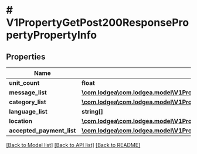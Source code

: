 # # V1PropertyGetPost200ResponsePropertyPropertyInfo

## Properties

Name | Type | Description | Notes
------------ | ------------- | ------------- | -------------
**unit_count** | **float** |  | [optional]
**message_list** | [**\com.lodgea\com.lodgea.model\V1PropertyGetPost200ResponsePropertyPropertyInfoMessageListInner[]**](V1PropertyGetPost200ResponsePropertyPropertyInfoMessageListInner.md) |  | [optional]
**category_list** | [**\com.lodgea\com.lodgea.model\V1PropertyGetPost200ResponsePropertyPropertyInfoCategoryListInner[]**](V1PropertyGetPost200ResponsePropertyPropertyInfoCategoryListInner.md) |  | [optional]
**language_list** | **string[]** |  | [optional]
**location** | [**\com.lodgea\com.lodgea.model\V1PropertyGetPost200ResponsePropertyPropertyInfoLocation**](V1PropertyGetPost200ResponsePropertyPropertyInfoLocation.md) |  | [optional]
**accepted_payment_list** | [**\com.lodgea\com.lodgea.model\V1PropertyGetPost200ResponsePropertyPropertyInfoAcceptedPaymentListInner[]**](V1PropertyGetPost200ResponsePropertyPropertyInfoAcceptedPaymentListInner.md) |  | [optional]

[[Back to Model list]](../../README.md#models) [[Back to API list]](../../README.md#endpoints) [[Back to README]](../../README.md)
